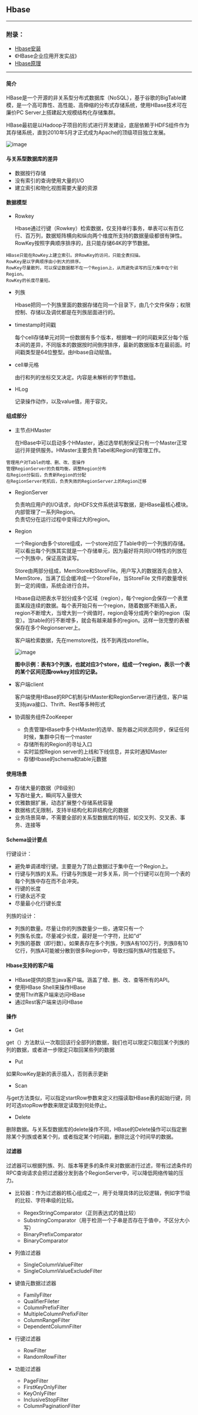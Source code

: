 ## Hbase

---

### 附录：

* [Hbase安装](http://blog.csdn.net/itomge/article/details/9970833)
* 《HBase企业应用开发实战》
* [Hbase原理](https://edu.aliyun.com/course/73/learn?spm=0.0.0.0.k89hlH#lesson/978)

-----

####  简介

HBase是一个开源的非关系型分布式数据库（NoSQL），基于谷歌的BigTable建模，是一个高可靠性、高性能、高伸缩的分布式存储系统，使用HBase技术可在廉价PC Server上搭建起大规模结构化存储集群。

HBase最初是以Hadoop子项目的形式进行开发建设，底层依赖于HDFS组件作为其存储系统，直到2010年5月才正式成为Apache的顶级项目独立发展。

![image](img/15.png)


#### 与关系型数据库的差异

* 数据按行存储
* 没有索引的查询使用大量的I/O
* 建立索引和物化视图需要大量的资源

#### 数据模型

* Rowkey

	Hbase通过行键（Rowkey）检索数据，仅支持单行事务，单表可以有百亿行、百万列，数据矩阵横向和纵向两个维度所支持的数据量级都很有弹性。 RowKey按照字典顺序排序的，且只能存储64K的字节数据。

```
HBase只能在RowKey上建立索引。非RowKey的访问，只能全表扫描。
RowKey是以字典顺序由小到大的排序。
RowKey尽量散列，可以保证数据都不在一个Region上，从而避免读写的压力集中在个别Region。
RowKey的长度尽量短。
```

* 列族

	Hbase把同一个列族里面的数据存储在同一个目录下，由几个文件保存；权限控制、存储以及调优都是在列族层面进行的。
	
* timestamp时间戳

	每个cell存储单元对同一份数据有多个版本，根据唯一的时间戳来区分每个版本间的差异，不同版本的数据按时间倒序排序，最新的数据版本在最前面。时间戳类型是64位整型。由Hbase自动赋值。

* cell单元格

	由行和列的坐标交叉决定。内容是未解析的字节数组。

* HLog
	
	记录操作动作，以及value值，用于容灾。

####  组成部分


* 主节点HMaster

	在HBase中可以启动多个HMaster，通过选举机制保证只有一个Master正常运行并提供服务。HMaster主要负责Tabel和Region的管理工作。

```
管理用户对Table的增、删、改、查操作
管理RegionServer的负载均衡，调整Region分布
在Region分裂后，负责新Region的分配
在RegionServer死机后，负责失效的RegionServer上的Region迁移
```

* RegionServer

	负责响应用户的I/O请求，向HDFS文件系统读写数据，是HBase最核心模块。内部管理了一系列Region。	
	负责切分在运行过程中变得过大的region。

* Region

	一个Region由多个store组成，一个store对应了Table中的一个列族的存储。可以看出每个列族其实就是一个存储单元，因为最好将共同I/O特性的列放在一个列族中，保证高效读写。

	Store由两部分组成，MemStore和StoreFile。用户写入的数据首先会放入MemStore，当满了后会缓冲成一个StoreFile，当StoreFile 文件的数量增长到一定的阈值，系统会进行合并。

	Hbase自动把表水平划分成多个区域（region），每个region会保存一个表里面某段连续的数据。每个表开始只有一个region，随着数据不断插入表，region不断增大，当增大到一个阀值时，region会等分成两个新的region（裂变）。当table的行不断增多，就会有越来越多的region。这样一张完整的表被保存在多个Regionserver上。

	客户端检索数据，先在memstore找，找不到再找storefile。
	
	![image](img/14.png)

	**图中示例：表有3个列族，也就对应3个store，组成一个region，表示一个表的某个区间范围rowkey对应的记录。**
	

* 客户端client

	客户端使用HBase的RPC机制与HMaster和RegionServer进行通信，客户端支持java接口、Thrift、Rest等多种形式

* 协调服务组件ZooKeeper

	* 负责管理HBase中多个HMaster的选举、服务器之间状态同步，保证任何时候，集群中只有一个master
	* 存储所有的Region的寻址入口
	* 实时监控Region server的上线和下线信息，并实时通知Master
	* 存储Hbase的schema和table元数据

#### 使用场景

* 存储大量的数据（PB级别）
* 写吞吐量大，瞬间写入量很大
* 优雅数据扩展，动态扩展整个存储系统容量
* 数据格式无限制，支持半结构化和非结构化的数据
* 业务场景简单，不需要全部的关系型数据库的特征，如交叉列、交叉表、事务、连接等


#### Schema设计要点

行键设计：

* 避免单调递增行键。主要是为了防止数据过于集中在一个Region上。
* 行键与列族的关系。行键与列族是一对多关系，同一个行键可以在同一个表的每个列族中存在而不会冲突。
* 行键的长度
* 行键永远不变
* 尽量最小化行键长度

列族的设计：

* 列族的数量。尽量让你的列族数量少一些，通常只有一个
* 列族名长度。尽量减少长度，最好是一个字符，比如“d”
* 列族的基数（即行数）。如果表存在多个列族，列族A有100万行，列族B有10亿行，列族A可能被分散到很多Region中，导致扫描列族A时性能低下。



#### Hbase支持的客户端

* HBase提供的原生java客户端。涵盖了增、删、改、查等所有的API。
* 使用HBase Shell来操作HBase
* 使用Thrift客户端来访问HBase
* 通过Rest客户端来访问HBase

#### 操作

* Get

get（）方法默认一次取回该行全部列的数据，我们也可以限定只取回某个列族的列的数据，或者进一步限定只取回某些列的数据

* Put

如果RowKey是新的表示插入，否则表示更新

* Scan

与get方法类似，可以指定startRow参数来定义扫描读取HBase表的起始行键，同时可选stopRow参数来限定读取到何处停止。

* Delete

删除数据。与关系型数据库的delete操作不同，HBase的Delete操作可以指定删除某个列族或者某个列，或者指定某个时间戳，删除比这个时间早的数据。

#### 过滤器

过滤器可以根据列族、列、版本等更多的条件来对数据进行过滤，带有过滤条件的RPC查询请求会把过滤器分发到各个RegionServer中，可以降低网络传输的压力。

* 比较器：作为过滤器的核心组成之一，用于处理具体的比较逻辑，例如字节级的比较、字符串级的比较。

	* RegexStringComparator（正则表达式的值比较）
	* SubstringComparator（用于检测一个子串是否存在于值中，不区分大小写）
	* BinaryPrefixComparator
	* BinaryComparator

* 列值过滤器
	* SingleColumnValueFilter
	* SingleColumnValueExcludeFilter
* 键值元数据过滤器
	* FamilyFilter
	* QualifierFileter
	* ColumnPrefixFilter
	* MultipleColumnPrefixFilter
	* ColumnRangeFilter
	* DependentColumnFilter
* 行键过滤器
	* RowFilter
	* RandomRowFilter
* 功能过滤器
	* PageFilter
	* FirstKeyOnlyFilter
	* KeyOnlyFilter
	* InclusiveStopFilter
	* ColumnPaginationFilter


	
	